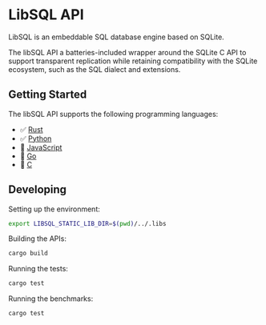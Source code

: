 # LibSQL API

LibSQL is an embeddable SQL database engine based on SQLite.

The libSQL API a batteries-included wrapper around the SQLite C API to support transparent replication while retaining compatibility with the SQLite ecosystem, such as the SQL dialect and extensions.

## Getting Started

The libSQL API supports the following programming languages:

* ✅ [Rust](crates/core) 
* ✅ [Python](crates/bindings/python)
* 👷 [JavaScript](crates/bindings/js)
* 👷 [Go](crates/bindings/go)
* 👷 [C](crates/bindings/c)

## Developing

Setting up the environment:

```sh
export LIBSQL_STATIC_LIB_DIR=$(pwd)/../.libs
```

Building the APIs:

```sh
cargo build
```

Running the tests:

```sh
cargo test
```

Running the benchmarks:

```sh
cargo test
```